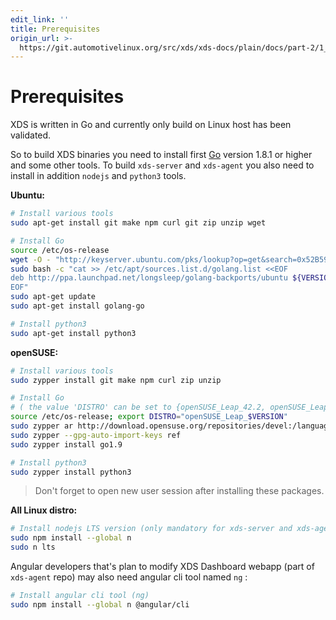 ```yaml
---
edit_link: ''
title: Prerequisites
origin_url: >-
  https://git.automotivelinux.org/src/xds/xds-docs/plain/docs/part-2/1_Prerequisites.md?h=master
---
```


<!-- WARNING: This file is generated by fetch_docs.js using /home/boron/Documents/AGL/docs-webtemplate/site/_data/tocs/devguides/master/xds-docs-guides-devguides-book.yml -->

# Prerequisites

XDS is written in Go and currently only build on Linux host has been validated.

So to build XDS binaries you need to install first [Go](https://golang.org/doc/install)
version 1.8.1 or higher and some other tools. To build `xds-server` and `xds-agent`
you also need to install in addition `nodejs` and `python3` tools.

**Ubuntu:**

```bash
# Install various tools
sudo apt-get install git make npm curl git zip unzip wget

# Install Go
source /etc/os-release
wget -O - "http://keyserver.ubuntu.com/pks/lookup?op=get&search=0x52B59B1571A79DBC054901C0F6BC817356A3D45E" | sudo apt-key add -
sudo bash -c "cat >> /etc/apt/sources.list.d/golang.list <<EOF
deb http://ppa.launchpad.net/longsleep/golang-backports/ubuntu ${VERSION_CODENAME} main
EOF"
sudo apt-get update
sudo apt-get install golang-go

# Install python3
sudo apt-get install python3
```

**openSUSE:**

```bash
# Install various tools
sudo zypper install git make npm curl zip unzip

# Install Go
# ( the value 'DISTRO' can be set to {openSUSE_Leap_42.2, openSUSE_Leap_42.3, openSUSE_Tumbleweed} )
source /etc/os-release; export DISTRO="openSUSE_Leap_$VERSION"
sudo zypper ar http://download.opensuse.org/repositories/devel:/languages:/go/${DISTRO}/devel:languages:go.repo
sudo zypper --gpg-auto-import-keys ref
sudo zypper install go1.9

# Install python3
sudo zypper install python3
```

> Don't forget to open new user session after installing these packages.

**All Linux distro:**

```bash
# Install nodejs LTS version (only mandatory for xds-server and xds-agent)
sudo npm install --global n
sudo n lts
```

Angular developers that's plan to modify XDS Dashboard webapp (part of
`xds-agent` repo) may also need angular cli tool named `ng` :

```bash
# Install angular cli tool (ng)
sudo npm install --global n @angular/cli
```
